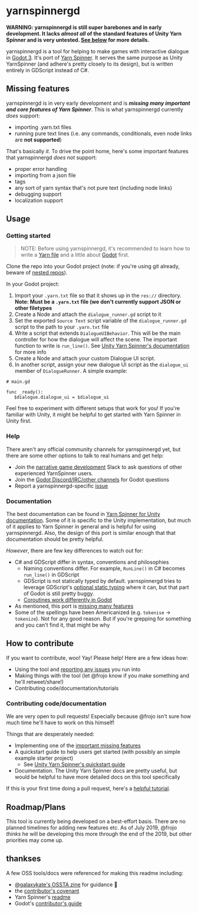 # yarnspinnergd

**WARNING: yarnspinnergd is still super barebones and in early development. It lacks _almost all_ of the standard features of Unity Yarn Spinner and is very untested. [See below](#missing-features) for more details.**

yarnspinnergd is a tool for helping to make games with interactive dialogue in [Godot 3](https://godotengine.org/). It's port of [Yarn Spinner](https://github.com/thesecretlab/YarnSpinner). It serves the same purpose as Unity YarnSpinner (and adhere's pretty closely to its design), but is written entirely in GDScript instead of C#.

## Missing features

yarnspinnergd is in very early development and is ***missing many important and core features of Yarn Spinner***. This is what yarnspinnergd currently _does_ support:
* importing .yarn.txt files
* running pure text lines (i.e. any commands, conditionals, even node links are **not supported**)

That's basically _it_. To drive the point home, here's some important features that yarnspinnergd _does not_ support:
* proper error handling
* importing from a json file
* tags
* any sort of yarn syntax that's not pure text (including node links)
* debugging support
* localization support

## Usage

### Getting started

> NOTE: Before using yarnspinnergd, it's recommended to learn how to write a [Yarn file](https://github.com/infiniteammoinc/Yarn) and a little about [Godot](https://docs.godotengine.org/en/3.1/getting_started/step_by_step/your_first_game.html) first.

Clone the repo into your Godot project (note: if you're using git already, beware of [nested repos](https://stackoverflow.com/questions/1871282/nested-git-repositories)).

In your Godot project:
1. Import your `.yarn.txt` file so that it shows up in the `res://` directory. **Note: Must be a `.yarn.txt` file (we don't currently support JSON or other filetypes**
1. Create a Node and attach the `dialogue_runner.gd` script to it
1. Set the exported `Source Text` script variable of the `dialogue_runner.gd` script to the path to your `.yarn.txt` file
1. Write a script that extends `DialogueUIBehavior`. This will be the main controller for how the dialogue will affect the scene. The important function to write is `run_line()`. See [Unity Yarn Spinner's documentation](https://github.com/thesecretlab/YarnSpinner/blob/master/Documentation/YarnSpinner-Unity/YarnSpinner-with-Unity-StepByStep.md) for more info
1. Create a Node and attach your custom Dialogue UI script.
1. In another script, assign your new dialogue UI script as the `dialogue_ui` member of `DialogueRunner`. A simple example:

```
# main.gd

func _ready():
   $dialogue.dialogue_ui = $dialogue_ui

```
   
Feel free to experiment with different setups that work for you! If you're familiar with Unity, it might be helpful to get started with Yarn Spinner in Unity first.


### Help

There aren't any official community channels for yarnspinnergd yet, but there are some other options to talk to real humans and get help:

* Join the [narrative game development](http://lab.to/narrativegamedev) Slack to ask questions of other experienced YarnSpinner users.
* Join the [Godot Discord/IRC/other channels](https://docs.godotengine.org/en/3.1/community/channels.html) for Godot questions
* Report a yarnspinnergd-specific [issue](https://github.com/frojo/yarnspinnergd/issues)

### Documentation

The best documentation can be found in [Yarn Spinner for Unity documentation](https://github.com/thesecretlab/YarnSpinner/blob/master/Documentation/YarnSpinner-Dialogue/General-Usage.md). Some of it is specific to the Unity implementation, but much of it applies to Yarn Spinner in general and is helpful for using yarnspinnergd. Also, the design of this port is similar enough that that documentation should be pretty helpful.

_However_, there are few key differences to watch out for:
* C# and GDScript differ in syntax, conventions and philosophies
  * Naming conventions differ. For example, `RunLine()` in C# becomes `run_line()` in GDScript
  * GDScript is not statically typed by default. yarnspinnergd tries to leverage GDScript's [optional static typing](https://docs.godotengine.org/en/3.1/getting_started/scripting/gdscript/static_typing.html) where it can, but that part of Godot is still pretty buggy.
  * [Coroutines work differently in Godot](https://docs.godotengine.org/en/3.1/getting_started/scripting/gdscript/gdscript_basics.html#coroutines-with-yield)
* As mentioned, this port is [missing many features](#missing-features)
* Some of the spellings have been Americanized (e.g. `tokenise` -> `tokenize`). Not for any good reason. But if you're grepping for something and you can't find it, that might be why

## How to contribute

If you want to contribute, woo! Yay! Please help! Here are a few ideas how:
* Using the tool and [reporting any issues](https://github.com/frojo/yarnspinnergd/issues) you run into
* Making things with the tool (let @frojo know if you make something and he'll retweet/share!)
* Contributing code/documentation/tutorials

### Contributing code/documentation

We are very open to pull requests! Especially because @frojo isn't sure how much time he'll have to work on this himself!

Things that are desperately needed:
* Implementing one of the [important missing features](#missing-features)
* A quickstart guide to help users get started (with possibly an simple example starter project)
  * See [Unity Yarn Spinner's quickstart guide](https://github.com/thesecretlab/YarnSpinner/blob/master/Documentation/YarnSpinner-Unity/YarnSpinner-with-Unity-QuickStart.md)
* Documentation. The Unity Yarn Spinner docs are pretty useful, but would be helpful to have more detailed docs on this tool specifically

If this is your first time doing a pull request, here's a [helpful tutorial](https://gist.github.com/Chaser324/ce0505fbed06b947d962).

## Roadmap/Plans

This tool is currently being developed on a best-effort basis. There are no planned timelines for adding new features etc. As of July 2019, @frojo _thinks_ he will be developing this more through the end of the 2019, but other priorities may come up.


## thankses
A few OSS tools/docs were referenced for making this readme including:
* [@galaxykate's OSSTA zine](https://github.com/galaxykate/OSSTA-Zine/blob/master/osta-zine.md) for guidance :pray:
* the [contributor's covenant](https://www.contributor-covenant.org/)
* Yarn Spinner's [readme](https://github.com/thesecretlab/YarnSpinner)
* Godot's [contributor's guide](https://docs.godotengine.org/en/3.1/community/contributing/ways_to_contribute.html)

